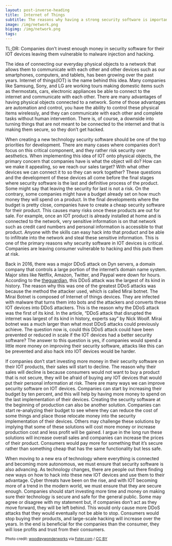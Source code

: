 ```yaml
---
layout: post-inverse-heading
title:  Internet of Things
subtitle: The reasons why having a strong security software is important
image: /img/network.png
bigimg: /img/network.png
tags:
---
```


TL;DR: Companies don’t invest enough money in security software for their IOT devices leaving them vulnerable to malware injection and hacking.

The idea of connecting our everyday physical objects to a network that allows them to communicate with each other and other devices such as our smartphones, computers, and tablets, has been growing over the past years. Internet of things(IOT) is the name behind this idea. Many companies like Samsung, Sony, and LG are working tours making domestic items such as thermostats, cars, electronic appliances be able to connect to the internet and communicate with each other. There are many advantages of having physical objects connected to a network. Some of those advantages are automation and control, you have the ability to control these physical items wirelessly, and they can communicate with each other and complete tasks without human intervention. There is, of course, a downside into turning things that are not meant to be connected to the internet and that is making them secure, so they don’t get hacked.

When creating a new technology security software should be one of the top priorities for development. There are many cases where companies don’t focus on this critical component, and they rather risk security over aesthetics. When implementing this idea of IOT onto physical objects, the primary concern that companies have is what the object will do? How can we make it appealing, so we reach our sales target? With what other devices we can connect it to so they can work together? These questions and the development of these devices all come before the final stages where security software is the last and definitive process of the product. Some might say that leaving the security for last is not a risk. On the contrary, some companies might have a budget already set on how much money they will spend on a product. In the final developments where the budget is pretty close, companies have to create a cheap security software for their product. This causes many risks once these products are out for sale. For example, once an IOT product is already installed at home and is connected to the network, very sensitive information is on that network such as credit card numbers and personal information is accessible to that product. Anyone with the skills can easy hack into that product and be able to infiltrate into the network and steal these sensitive information. This is one of the primary reasons why security software in IOT devices is critical. Companies are leaving consumer vulnerable to hacking and this puts them at risk.

Back in 2016, there was a major DDoS attack on Dyn servers, a domain company that controls a large portion of the internet’s domain name system. Major sites like Netflix, Amazon, Twitter, and Paypal were down for hours. According to the [theguardian](https://www.theguardian.com/technology/2016/oct/26/ddos-attack-dyn-mirai-botnet/), this DDoS attack was the largest of its kind in history. The reason why this was one of the greatest DDoS attacks was because the method the attacker used, which is called Mirai botnet. The Mirai Botnet is composed of Internet of things devices. They are infected with malware that turns them into bots and the attackers and converts these IOT devices into DDoS attackers. This is the reason why the DDoS attack was the first of its kind. In the article, “DDoS attack that disrupted the internet was largest of its kind in history, experts say” by Nick Woolf. Mirai botnet was a much larger than what most DDoS attacks could previously achieve. The question now is, could this DDoS attack could have been prevented or reduced in scale if the IOT devices had a better security software? The answer to this question is yes, if companies would spend a little more money on improving their security software, attacks like this can be prevented and also hack into IOT devices would be harder.

If companies don’t start investing more money in their security software on their IOT products, their sales will start to decline. The reason why their sales will decline is because consumers would not want to buy a product that is not secure, they will be afraid of buying any IOT devices that would put their personal information at risk. There are many ways we can improve security software on IOT devices. Companies can start by increasing their budget by ten percent, and this will help by having more money to spend on the last implementation of their devices. Creating the security software at the beginning of production can also be another solution. Companies can start re-analyzing their budget to see where they can reduce the cost of some things and place those relocate money into the security implementation of their devices. Others may challenge these solutions by implying that some of these solutions will cost more money or increase production cost and less profit will be gained. I argue in the long run these solutions will increase overall sales and companies can increase the prices of their product. Consumers would pay more for something that it’s secure rather than something cheap that has the same functionality but less safe.

When moving to a new era of technology where everything is connected and becoming more autonomous, we must ensure that security software is also advancing. As technology changes, there are people out there finding new ways on how to hack into these new IOT devices and use them to their advantage. Cyber threats have been on the rise, and with IOT becoming more of a trend in the modern world, we must ensure that they are secure enough. Companies should start investing more time and money on making sure their technology is secure and safe for the general public. Some may agree or disagree with my statement but, if companies don’t act as they move forward, they will be left behind. This would only cause more DDoS attacks that they would eventually not be able to stop. Consumers would stop buying their products, and large-scale hacking will increase over the years. In the end is beneficial for the companies than the consumer, they will lose profits and trust from their consumers.
































<small>Photo credit: <a href="https://www.flickr.com/photos/wwworks/6305470569/">woodleywonderworks</a> via <a href="http://foter.com/re/3f17b7">Foter.com</a> / <a href="http://creativecommons.org/licenses/by/2.0/">CC BY</a> </small>
